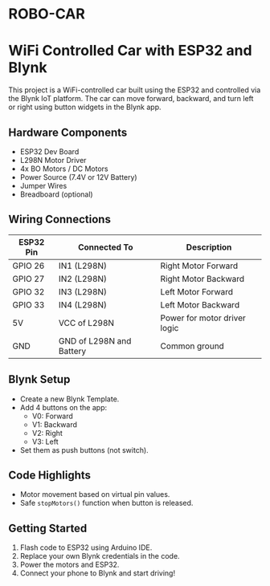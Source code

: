 # ROBO-CAR

# WiFi Controlled Car with ESP32 and Blynk

This project is a WiFi-controlled car built using the ESP32 and controlled via the Blynk IoT platform. The car can move forward, backward, and turn left or right using button widgets in the Blynk app.

##  Hardware Components
- ESP32 Dev Board
- L298N Motor Driver
- 4x BO Motors / DC Motors
- Power Source (7.4V or 12V Battery)
- Jumper Wires
- Breadboard (optional)

##  Wiring Connections

| ESP32 Pin | Connected To             | Description                   |
|-----------|--------------------------|-------------------------------|
| GPIO 26   | IN1 (L298N)              | Right Motor Forward           |
| GPIO 27   | IN2 (L298N)              | Right Motor Backward          |
| GPIO 32   | IN3 (L298N)              | Left Motor Forward            |
| GPIO 33   | IN4 (L298N)              | Left Motor Backward           |
| 5V        | VCC of L298N             | Power for motor driver logic  |
| GND       | GND of L298N and Battery | Common ground                 |

## Blynk Setup
- Create a new Blynk Template.
- Add 4 buttons on the app:
  - V0: Forward
  - V1: Backward
  - V2: Right
  - V3: Left
- Set them as push buttons (not switch).

## Code Highlights
- Motor movement based on virtual pin values.
- Safe `stopMotors()` function when button is released.

## Getting Started
1. Flash code to ESP32 using Arduino IDE.
2. Replace your own Blynk credentials in the code.
3. Power the motors and ESP32.
4. Connect your phone to Blynk and start driving!
